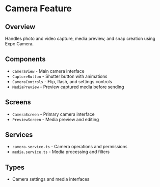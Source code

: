 # Camera Feature

## Overview
Handles photo and video capture, media preview, and snap creation using Expo Camera.

## Components
- `CameraView` - Main camera interface
- `CaptureButton` - Shutter button with animations
- `CameraControls` - Flip, flash, and settings controls
- `MediaPreview` - Preview captured media before sending

## Screens
- `CameraScreen` - Primary camera interface
- `PreviewScreen` - Media preview and editing

## Services
- `camera.service.ts` - Camera operations and permissions
- `media.service.ts` - Media processing and filters

## Types
- Camera settings and media interfaces 
